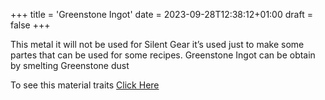 +++
title = 'Greenstone Ingot'
date = 2023-09-28T12:38:12+01:00
draft = false
+++

This metal it will not be used for Silent Gear it’s used just to make some partes that can be used for some recipes. Greenstone Ingot can be obtain by smelting Greenstone dust

To see this material traits [Click Here](../../mods/silent-gear/stats.md)
